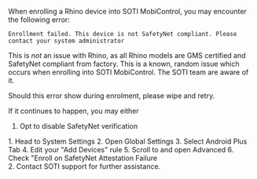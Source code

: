 When enrolling a Rhino device into SOTI MobiControl, you may encounter the following error:

`Enrollment failed. This device is not SafetyNet compliant. Please contact your system administrator`

This is _not_ an issue with Rhino, as all Rhino models are GMS certified and SafetyNet compliant from factory. This is a known, random issue which occurs when enrolling into SOTI MobiControl. The SOTI team are aware of it.

Should this error show during enrolment, please wipe and retry.

If it continues to happen, you may either

1. Opt to disable SafetyNet verification <br />
<div class="numbered-instructions" markdown="1">
  1. Head to System Settings
  2. Open Global Settings
  3. Select Android Plus Tab
  4. Edit your "Add Devices" rule
  5. Scroll to and open Advanced
  6. Check "Enroll on SafetyNet Attestation Failure
</div>
2. Contact SOTI support for further assistance.
